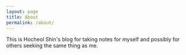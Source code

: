```yaml
---
layout: page
title: About
permalink: /about/
---
```


This is Hocheol Shin's blog for taking notes for myself and possibly for others seeking the same thing as me.
